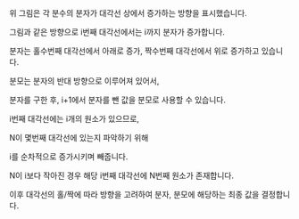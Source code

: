 위 그림은 각 분수의 분자가 대각선 상에서 증가하는 방향을 표시했습니다.

그림과 같은 방향으로 i번째 대각선에서는 i까지 분자가 증가합니다.

분자는 홀수번째 대각선에서 아래로 증가, 짝수번째 대각선에서 위로 증가하고 있습니다.

분모는 분자의 반대 방향으로 이루어져 있어서,

분자를 구한 후, i+1에서 분자를 뺀 값을 분모로 사용할 수 있습니다.

i번째 대각선에는 i개의 원소가 있으므로,

N이 몇번째 대각선에 있는지 파악하기 위해

i를 순차적으로 증가시키며 빼줍니다.

N이 i보다 작아진 경우 해당 i번째 대각선에 N번째 원소가 존재합니다.

이후 대각선의 홀/짝에 따라 방향을 고려하여 분자, 분모에 해당하는 최종 값을 결정합니다.
